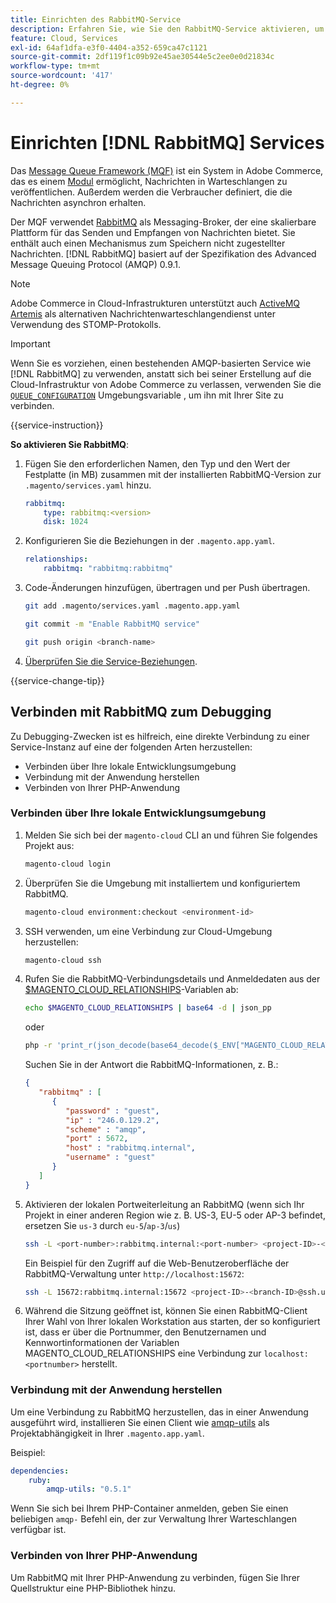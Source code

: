 ```yaml
---
title: Einrichten des RabbitMQ-Service
description: Erfahren Sie, wie Sie den RabbitMQ-Service aktivieren, um Nachrichtenwarteschlangen für Adobe Commerce in der Cloud-Infrastruktur zu verwalten.
feature: Cloud, Services
exl-id: 64af1dfa-e3f0-4404-a352-659ca47c1121
source-git-commit: 2df119f1c09b92e45ae30544e5c2ee0e0d21834c
workflow-type: tm+mt
source-wordcount: '417'
ht-degree: 0%

---
```


# Einrichten [!DNL RabbitMQ] Services

Das [Message Queue Framework (MQF)](https://experienceleague.adobe.com/docs/commerce-operations/configuration-guide/message-queues/message-queue-framework.html?lang=de) ist ein System in Adobe Commerce, das es einem [Modul](https://experienceleague.adobe.com/de/docs/commerce-operations/implementation-playbook/glossary#module) ermöglicht, Nachrichten in Warteschlangen zu veröffentlichen. Außerdem werden die Verbraucher definiert, die die Nachrichten asynchron erhalten.

Der MQF verwendet [RabbitMQ](https://www.rabbitmq.com/) als Messaging-Broker, der eine skalierbare Plattform für das Senden und Empfangen von Nachrichten bietet. Sie enthält auch einen Mechanismus zum Speichern nicht zugestellter Nachrichten. [!DNL RabbitMQ] basiert auf der Spezifikation des Advanced Message Queuing Protocol (AMQP) 0.9.1.

>[!NOTE]
>
>Adobe Commerce in Cloud-Infrastrukturen unterstützt auch [ActiveMQ Artemis](activemq.md) als alternativen Nachrichtenwarteschlangendienst unter Verwendung des STOMP-Protokolls.

>[!IMPORTANT]
>
>Wenn Sie es vorziehen, einen bestehenden AMQP-basierten Service wie [!DNL RabbitMQ] zu verwenden, anstatt sich bei seiner Erstellung auf die Cloud-Infrastruktur von Adobe Commerce zu verlassen, verwenden Sie die [`QUEUE_CONFIGURATION`](../environment/variables-deploy.md#queue_configuration) Umgebungsvariable , um ihn mit Ihrer Site zu verbinden.

{{service-instruction}}

**So aktivieren Sie RabbitMQ**:

1. Fügen Sie den erforderlichen Namen, den Typ und den Wert der Festplatte (in MB) zusammen mit der installierten RabbitMQ-Version zur `.magento/services.yaml` hinzu.

   ```yaml
   rabbitmq:
       type: rabbitmq:<version>
       disk: 1024
   ```

1. Konfigurieren Sie die Beziehungen in der `.magento.app.yaml`.

   ```yaml
   relationships:
       rabbitmq: "rabbitmq:rabbitmq"
   ```

1. Code-Änderungen hinzufügen, übertragen und per Push übertragen.

   ```bash
   git add .magento/services.yaml .magento.app.yaml
   ```

   ```bash
   git commit -m "Enable RabbitMQ service"
   ```

   ```bash
   git push origin <branch-name>
   ```

1. [Überprüfen Sie die Service-Beziehungen](services-yaml.md#service-relationships).

{{service-change-tip}}

## Verbinden mit RabbitMQ zum Debugging

Zu Debugging-Zwecken ist es hilfreich, eine direkte Verbindung zu einer Service-Instanz auf eine der folgenden Arten herzustellen:

- Verbinden über Ihre lokale Entwicklungsumgebung
- Verbindung mit der Anwendung herstellen
- Verbinden von Ihrer PHP-Anwendung

### Verbinden über Ihre lokale Entwicklungsumgebung

1. Melden Sie sich bei der `magento-cloud` CLI an und führen Sie folgendes Projekt aus:

   ```bash
   magento-cloud login
   ```

1. Überprüfen Sie die Umgebung mit installiertem und konfiguriertem RabbitMQ.

   ```bash
   magento-cloud environment:checkout <environment-id>
   ```

1. SSH verwenden, um eine Verbindung zur Cloud-Umgebung herzustellen:

   ```bash
   magento-cloud ssh
   ```

1. Rufen Sie die RabbitMQ-Verbindungsdetails und Anmeldedaten aus der [$MAGENTO_CLOUD_RELATIONSHIPS](../application/properties.md#relationships)-Variablen ab:

   ```bash
   echo $MAGENTO_CLOUD_RELATIONSHIPS | base64 -d | json_pp
   ```

   oder

   ```bash
   php -r 'print_r(json_decode(base64_decode($_ENV["MAGENTO_CLOUD_RELATIONSHIPS"])));'
   ```

   Suchen Sie in der Antwort die RabbitMQ-Informationen, z. B.:

   ```json
   {
      "rabbitmq" : [
         {
            "password" : "guest",
            "ip" : "246.0.129.2",
            "scheme" : "amqp",
            "port" : 5672,
            "host" : "rabbitmq.internal",
            "username" : "guest"
         }
      ]
   }
   ```

1. Aktivieren der lokalen Portweiterleitung an RabbitMQ (wenn sich Ihr Projekt in einer anderen Region wie z. B. US-3, EU-5 oder AP-3 befindet, ersetzen Sie ``us-3`` durch ``eu-5``/``ap-3``/``us``)

   ```bash
   ssh -L <port-number>:rabbitmq.internal:<port-number> <project-ID>-<branch-ID>@ssh.us.magentosite.cloud
   ```

   Ein Beispiel für den Zugriff auf die Web-Benutzeroberfläche der RabbitMQ-Verwaltung unter `http://localhost:15672`:

   ```bash
   ssh -L 15672:rabbitmq.internal:15672 <project-ID>-<branch-ID>@ssh.us.magentosite.cloud
   ```

1. Während die Sitzung geöffnet ist, können Sie einen RabbitMQ-Client Ihrer Wahl von Ihrer lokalen Workstation aus starten, der so konfiguriert ist, dass er über die Portnummer, den Benutzernamen und Kennwortinformationen der Variablen MAGENTO_CLOUD_RELATIONSHIPS eine Verbindung zur `localhost:<portnumber>` herstellt.

### Verbindung mit der Anwendung herstellen

Um eine Verbindung zu RabbitMQ herzustellen, das in einer Anwendung ausgeführt wird, installieren Sie einen Client wie [amqp-utils](https://github.com/dougbarth/amqp-utils) als Projektabhängigkeit in Ihrer `.magento.app.yaml`.

Beispiel:

```yaml
dependencies:
    ruby:
        amqp-utils: "0.5.1"
```

Wenn Sie sich bei Ihrem PHP-Container anmelden, geben Sie einen beliebigen `amqp-` Befehl ein, der zur Verwaltung Ihrer Warteschlangen verfügbar ist.

### Verbinden von Ihrer PHP-Anwendung

Um RabbitMQ mit Ihrer PHP-Anwendung zu verbinden, fügen Sie Ihrer Quellstruktur eine PHP-Bibliothek hinzu.
